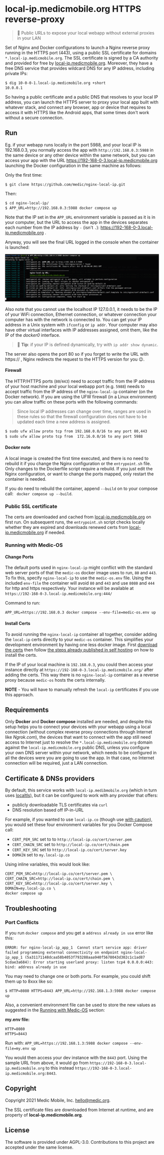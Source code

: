 local-ip.medicmobile.org HTTPS reverse-proxy
===============================

> 🚀 Public URLs to expose your local webapp without
>    external proxies in your LAN

Set of Nginx and Docker configurations to launch a Nginx reverse proxy
running in the HTTPS port (443), using a public SSL certificate for
domains `*.local-ip.medicmobile.org`. The SSL certificate is signed by a CA authority
and provided for free by [local-ip.medicmobile.org](https://local-ip.medicmobile.org/). Moreover,
they have a free DNS service that provides wildcard DNS for any IP
address, including private IPs:

    $ dig 10-0-0-1.local-ip.medicmobile.org +short
    10.0.0.1

So having a public certificate and a public DNS that resolves to your
local IP address, you can launch the HTTPS server to proxy
your local app built with whatever stack, and connect any browser,
app or device that requires to access it with HTTPS like the Android
apps, that some times don't work without a secure connection.


Run
---

Eg. if your webapp runs locally in the port 5988, and your
local IP is 192.168.0.3, you normally access the app
with `http://192.168.0.3:5988` in the same device or any other
device within the same network, but you can access your app with
the URL https://192-168-0-3.local-ip.medicmobile.org launching the Docker
configuration in the same machine as follows:

Only the first time:

    $ git clone https://github.com/medic/nginx-local-ip.git

Then:

    $ cd nginx-local-ip/
    $ APP_URL=http://192.168.0.3:5988 docker compose up

Note that the IP set in the `APP_URL` environment variable is passed
as it is in your computer, but the URL to access the app in the devices
separates each number from the IP address by `-`
(isn't `.`): https://192-168-0-3.local-ip.medicmobile.org .

Anyway, you will see the final URL logged in the console when the
container is launched:

![nginx-local-ip startup](docs/img/nginx-local-ip-startup.png)

Also note that you cannot use the localhost IP 127.0.0.1, it needs to
be the IP of your WiFi connection, Ethernet connection, or whatever
connection your computer has with the network is connected to. You
can get your IP address in a Unix system with `ifconfig` or `ip addr`.
Your computer may also have other virtual interfaces with IP addresses
assigned, omit them, like the IP of the _docker0_ interface.

> :signal_strength: **Tip**: if your IP is defined dynamically, try with `ip addr show dynamic`.

The server also opens the port 80 so if you forget to write the URL
with https:// , Nginx redirects the request to the HTTPS version
for you 😉.

#### Firewall

The HTTP/HTTPS ports (`80`/`443`) need to accept traffic from the IP address of your host machine and your local webapp port (e.g. `5988`) needs to accept traffic from the IP address of the `nginx-local-ip` container (on the Docker network). If you are using the UFW firewall (in a Linux environment) you can allow traffic on these ports with the following commands:

> Since local IP addresses can change over time, ranges are used in these rules so that the firewall configuration does not have to be updated each time a new address is assigned.

```.sh
$ sudo ufw allow proto tcp from 192.168.0.0/16 to any port 80,443
$ sudo ufw allow proto tcp from  172.16.0.0/16 to any port 5988
```

#### Docker note
A local image is created the first time executed, and there is no need to rebuild it if you change the Nginx configuration or the `entrypoint.sh` file. Only changes to the Dockerfile script require a rebuild. If you just edit the Nginx configuration, or want to change the ports mapped, only restart the container is needed. 

If you do need to rebuild the container, append `--build` on to your compose call: ` docker compose up --build`.

### Public SSL certificate

The certs are downloaded and cached from [local-ip.medicmobile.org](https://local-ip.medicmobile.org/) on first run. On subsequent runs, the `entrypoint.sh` script checks locally whether they are expired and downloads renewed certs from  [local-ip.medicmobile.org](https://local-ip.medicmobile.org/) if needed.

### Running with Medic-OS 

#### Change Ports

The default ports used in `nginx-local-ip` might conflict with the standard web server ports of 
that the `medic-os` docker image uses to run, `80` and `443`. To fix this, specify `nginx-local-ip` 
to use the `medic-os.env` file. Using the included `env-file` the container will avoid `80` and `443` 
and use `8080` and `444` for http and https respectively. Your instance will be available 
at `https://192-168-0-3.local-ip.medicmobile.org:444/`

Command to run:

    APP_URL=https://192.168.0.3 docker compose --env-file=medic-os.env up
    
#### Install Certs
    
To avoid running the `nginx-local-ip` container all together, consider adding the `local-ip` certs directly to your `medic-os` container.  This simplifies your development environment by having one less docker image.  First [download the certs](https://local-ip.medicmobile.org) then follow [the steps already published in self hosting](https://docs.communityhealthtoolkit.org/apps/guides/hosting/ssl-cert-install/) on how to install the certs.

If the IP of your local machine is `192.168.0.3`, you could then access your instance directly at `https://192-168-0-3.local-ip.medicmobile.org/` after adding the certs. This way there is no `nginx-local-ip` container as a reverse proxy because `medic-os` hosts the certs internally.

**NOTE** - You will have to manually refresh the `local-ip`  certificates if you use this approach.


Requirements
------------

Only **Docker** and **Docker compose** installed are needed, and despite
this setup helps you to connect your devices with your webapp using
a local connection (without complex reverse proxy connections through
Internet like _Ngrok.com_), the devices that want to connect with the app
still need access to Internet just to resolve the `*.local-ip.medicmobile.org` domain
against the `local-ip.medicmobile.org` public DNS, unless you configure your own DNS server
within your network, which needs to be configured in all the devices were you
are going to use the app. In that case, no Internet connection will be required,
just a LAN connection.


Certificate & DNSs providers
---------

By default, this service works with `local-ip.medibmobile.org` (which in turn uses [localtls](https://github.com/Corollarium/localtls/)), but it can be configured to work with any provider that offers:
* publicly downloadable TLS certificates via `curl`
* DNS resolution based off IP-in-URL

For example, if you wanted to use `local-ip.co` (though use [with caution](https://github.com/medic/cht-core/issues/8100)), you would set these four environment variables for you Docker Compose call:

* `CERT_PEM_SRC` set to to `http://local-ip.co/cert/server.pem`
* `CERT_CHAIN_SRC` set to `http://local-ip.co/cert/chain.pem`
* `CERT_KEY_SRC`  set to `http://local-ip.co/cert/server.key`
* `DOMAIN` set to `my.local-ip.co`

Using inline variables, this would look like:

```shell
CERT_PEM_SRC=http://local-ip.co/cert/server.pem \
CERT_CHAIN_SRC=http://local-ip.co/cert/chain.pem \
CERT_KEY_SRC=http://local-ip.co/cert/server.key \
DOMAIN=my.local-ip.co \
docker compose up 
```

Troubleshooting
---------

### Port Conflicts

If you run `docker compose` and you get a `address already in use` error like this:

```
ERROR: for nginx-local-ip_app_1  Cannot start service app: driver failed programming external connectivity on endpoint nginx-local-ip_app_1 (5a31171148dcaa58b4053f793288aaa940f5678043d302c1c1ad87
5cdae3a684): Error starting userland proxy: listen tcp4 0.0.0.0:443: bind: address already in use
```                                                                                          

You may need to change one or both ports. For example, you could shift them
up to 8xxx like so:

    $ HTTP=8080 HTTPS=8443 APP_URL=http://192.168.1.3:5988 docker compose up

Also, a convenient environment file can be used to store the new values as
suggested in the [Running with Medic-OS](#running-with-medic-os) section:

**my.env file:**

    HTTP=8080
    HTTPS=8443

Run with: `APP_URL=https://192.168.1.3:5988 docker compose --env-file=my.env up`

You would then access your dev instance with the `8443` port.
Using the sample URL from above, it would go from `https://192-168-0-3.local-ip.medicmobile.org`
to this instead `https://192-168-0-3.local-ip.medicmobile.org:8443`.


Copyright
---------

Copyright 2021 Medic Mobile, Inc. <hello@medic.org>.

The SSL certificate files are downloaded from Internet at runtime,
and are property of **local-ip.medicmobile.org**.


License
-------

The software is provided under AGPL-3.0. Contributions to this project
are accepted under the same license.
